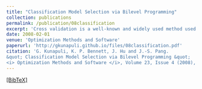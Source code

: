 ```yaml
---
title: "Classification Model Selection via Bilevel Programming"
collection: publications
permalink: /publication/08classification
excerpt: 'Cross validation is a well-known and widely used method used for model selection which involves searching a discretized grid for the combination of model hyper-parameters that minimizes the out-of-sample validation error — an estimate of the generalization error. This grid-search procedure effectively limits the size of the parameter space since many convex optimization problems must be solved at each grid point to evaluate its effectiveness. This paper proposes a novel formulation of cross-validation as a bilevel program which can systematically search the continuous hyper-parameter space. Also discussed are computational methods for solving a bilevel cross-validation program and numerical results that demonstrate the practicability of this approach for model selection in machine learning.'
date: 2008-02-01
venue: 'Optimization Methods and Software'
paperurl: 'http://gkunapuli.github.io/files/08classification.pdf'
citation: 'G. Kunapuli, K. P. Bennett, J. Hu and J.-S. Pang.
&quot; Classification Model Selection via Bilevel Programming &quot; 
<i> Optimization Methods and Software </i>, Volume 23, Issue 4 (2008), pp. 475-489, Special Issue on Mathematical Programming in Data Mining and Machine Learning, Guest Editors: Katya Scheinberg and Jiming Peng'
---
```

[[BibTeX]](http://gkunapuli.github.io/files/08classification.bib)